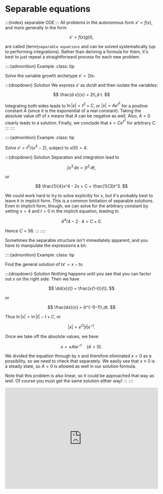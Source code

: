 # Separable equations

:::{index} separable ODE
:::
All problems in the autonomous form $x'=f(x)$, and more generally in the form 

$$
x'=f(x)g(t),
$$ 

are called {term}`separable equations` and can be solved systematically (up to performing integrations). Rather than deriving a formula for them, it's best to just repeat a straightforward process for each new problem.

::::{admonition} Example
:class: tip

Solve the variable growth archetype $x'=2t x$. 

:::{dropdown} Solution
We express $x'$ as $dx/dt$ and then isolate the variables:

$$
\frac{d x}{x} = 2t\,d t.
$$

Integrating both sides leads to $\ln |x| = t^2 + C$, or $|x|=A e^{t^2}$ for a positive constant $A$ (since it is the exponential of a real constant). Taking the absolute value off of $x$ means that $A$ can be negative as well. Also, $A=0$ clearly leads to a solution. Finally, we conclude that $x=Ce^{t^2}$ for arbitrary $C$.
:::
::::

::::{admonition} Example
:class: tip

Solve $x'=t^2/(x^3-2)$, subject to $x(0)=4$.

:::{dropdown} Solution
Separation and integration lead to

$$
\int x^3\, dx = \int t^2\, dt,
$$

or 

$$
\frac{1}{4}x^4 - 2x  = C + \frac{1}{3}t^3.
$$

We could work hard to try to solve explicitly for $x$, but it's probably best to leave it in implicit form. This is a common limitation of separable solutions. Even in implicit form, though, we can solve for the arbitrary constant by setting $x=4$ and $t=0$ in the implicit equation, leading to

$$
4^4/4 - 2 \cdot 4 = C + 0.
$$

Hence $C=56$.
:::
::::

Sometimes the separable structure isn't immediately apparent, and you have to manipulate the expressions a bit.

::::{admonition} Example
:class: tip

Find the general solution of $t x' = x - t x$. 

:::{dropdown} Solution
Nothing happens until you see that you can factor out $x$ on the right side. Then we have

$$ 
\dd{x}{t} = \frac{x(1-t)}{t},
$$

or

$$
\frac{dx}{x} = (t^{-1}-1)\,dt.
$$

Thus $\ln|x| = \ln|t|-t+C$, or 

$$
|x| = e^C |t| e^{-t}.
$$ 

Once we take off the absolute values, we have

$$
x= \pm A t e^{-t} \quad (A>0).
$$ 

We divided the equation through by $x$ and therefore eliminated $x=0$ as a possibility, so we need to check that separately. We easily see that $x\equiv 0$ is a steady state, so $A=0$ is allowed as well in our solution formula.

Note that this problem is also linear, so it could be approached that way as well. Of course you must get the same solution either way!
:::
::::	

<div style="max-width:608px"><div style="position:relative;padding-bottom:66.118421052632%"><iframe id="kaltura_player" src="https://cdnapisec.kaltura.com/p/2358381/sp/235838100/embedIframeJs/uiconf_id/43030021/partner_id/2358381?iframeembed=true&playerId=kaltura_player&entry_id=1_ku9r9gn2&flashvars[streamerType]=auto&amp;flashvars[localizationCode]=en&amp;flashvars[leadWithHTML5]=true&amp;flashvars[sideBarContainer.plugin]=true&amp;flashvars[sideBarContainer.position]=left&amp;flashvars[sideBarContainer.clickToClose]=true&amp;flashvars[chapters.plugin]=true&amp;flashvars[chapters.layout]=vertical&amp;flashvars[chapters.thumbnailRotator]=false&amp;flashvars[streamSelector.plugin]=true&amp;flashvars[EmbedPlayer.SpinnerTarget]=videoHolder&amp;flashvars[dualScreen.plugin]=true&amp;flashvars[Kaltura.addCrossoriginToIframe]=true&amp;&wid=1_vaj9v5iq" width="608" height="402" allowfullscreen webkitallowfullscreen mozAllowFullScreen allow="autoplay *; fullscreen *; encrypted-media *" sandbox="allow-forms allow-same-origin allow-scripts allow-top-navigation allow-pointer-lock allow-popups allow-modals allow-orientation-lock allow-popups-to-escape-sandbox allow-presentation allow-top-navigation-by-user-activation" frameborder="0" title="Kaltura Player" style="position:absolute;top:0;left:0;width:100%;height:100%"></iframe></div></div>
